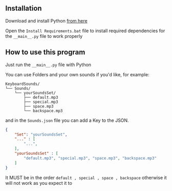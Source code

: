 ## Installation

Download and install Python [from here](https://www.python.org/ftp/python/3.12.6/python-3.12.6-amd64.exe)

Open the `Install Requirements.bat` file to install required dependencies for the `__main__.py` file to work properly

## How to use this program

Just run the `__main__.py` file with Python

You can use Folders and your own sounds if you'd like, for example:
```
KeyboardSounds/
└── Sounds/
    └── yourSoundsSet/
        ├── default.mp3
        ├── special.mp3
        ├── space.mp3
        └── backspace.mp3
```

and in the `Sounds.json` file you can add a Key to the JSON.

```json
{
    "Set": "yourSoundsSet",
    "..." : [
        "...",
    ],
    "yourSoundsSet" : [
        "default.mp3", "special.mp3", "space.mp3", "backspace.mp3"
    ]
}
```

It MUST be in the order `default , special , space , backspace` otherwise it will not work as you expect it to
